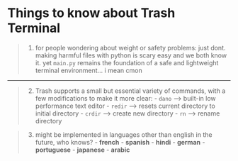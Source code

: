 # Things to know about Trash Terminal
> 1. for people wondering about weight or safety problems: just dont. making harmful files with python is scary easy and we both know it. yet `main.py` remains the foundation of a safe and lightweight terminal environment... i mean cmon

---

> 2. Trash supports a small but essential variety of commands, with a few modifications to make it more clear:
    - `dano` --> built-in low performance text editor
    - `redir` --> resets current directory to initial directory
    - `crdir` --> create new directory
    - `rn` --> rename directory

> 3. might be implemented in languages other than english in the future, who knows?
    - **french**
    - **spanish**
    - **hindi**
    - **german**
    - **portuguese**
    - **japanese**
    - **arabic**
